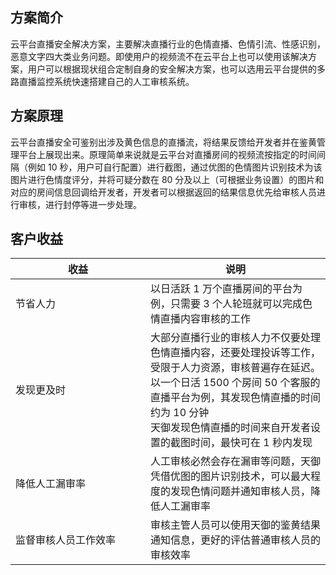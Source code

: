 ## 方案简介

云平台直播安全解决方案，主要解决直播行业的色情直播、色情引流、性感识别，恶意文字四大类业务问题。即使用户的视频流不在云平台上也可以使用该解决方案，用户可以根据现状组合定制自身的安全解决方案，也可以选用云平台提供的多路直播监控系统快速搭建自己的人工审核系统。

## 方案原理

云平台直播安全可鉴别出涉及黄色信息的直播流，将结果反馈给开发者并在鉴黄管理平台上展现出来。原理简单来说就是云平台对直播房间的视频流按指定的时间间隔（例如 10 秒，用户可自行配置）进行截图，通过优图的色情图片识别技术为该图片进行色情度评分，并将可疑分数在 80 分及以上（可根据业务设置）的图片和对应的房间信息回调给开发者，开发者可以根据返回的结果信息优先给审核人员进行审核，进行封停等进一步处理。

## 客户收益

<style>
table th:first-of-type {
    width: 200px;
}
</style>

| 收益 | 说明 |
|---------|---------|
| 节省人力 | 以日活跃 1 万个直播房间的平台为例，只需要 3 个人轮班就可以完成色情直播内容审核的工作 |
| 发现更及时 | 大部分直播行业的审核人力不仅要处理色情直播内容，还要处理投诉等工作，受限于人力资源，审核普遍存在延迟。以一个日活 1500 个房间 50 个客服的直播平台为例，其发现色情直播的时间约为 10 分钟</br>天御发现色情直播的时间来自开发者设置的截图时间，最快可在 1 秒内发现 |
| 降低人工漏审率 | 人工审核必然会存在漏审等问题，天御凭借优图的图片识别技术，可以最大程度的发现色情问题并通知审核人员，降低人工漏审率 |
| 监督审核人员工作效率 | 审核主管人员可以使用天御的鉴黄结果通知信息，更好的评估普通审核人员的审核效率 |
